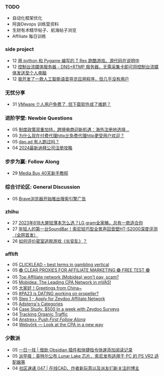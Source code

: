 ### TODO
-  自动化框架优化
-  阿良Devops 训练营资料
-  生财有术精华帖子、航海帖子浏览
-  Affiliate 每日训练

### side project
<!-- sideproject:START -->
-  12 [用 python 和 Pygame 编写的 T Rex 跑酷游戏。源代码在说明中](https://www.youtube.com/watch?v=pZySIXSelCA)
-  12 [控制台流媒体服务器 - DNS+RTMP 服务器，无需采集卡即可将控制台流媒体发送至个人电脑](https://github.com/Aioros/console-streaming-server)
-  12 [我开发了一款人工智能语音导览应用程序，但几乎没有用户](https://www.reddit.com/r/SideProject/comments/18gpp0e/ive_built_an_ai_audio_tour_app_but_have_almost_no/)<!-- sideproject:END -->


### 无忧分享
<!-- ruyo:START -->
-  31 [VMware 个人用户免费了, 但下载软件成了难题？](https://51.ruyo.net/18669.html)<!-- ruyo:END -->

### 进阶学堂: Newbie Questions
<!-- advertcn1:START -->
-  05 [制度政策双重加持，跨境电商迎新机遇：海外注册地选择...](https://www.advertcn.com/thread-115233-1-1.html)
-  05 [为什么现在付费代理http比免费代理http更受用户欢迎？](https://www.advertcn.com/thread-115231-1-1.html)
-  05 [dao.ad 有人跑过吗？](https://www.advertcn.com/thread-115230-1-1.html)
-  04 [2024最新迪拜公司注册攻略](https://www.advertcn.com/thread-115220-1-1.html)<!-- advertcn1:END -->

### 步步为赢: Follow Along
<!-- advertcn2:START -->
-  29 [Media Buy 40天新手教程](https://www.advertcn.com/thread-115158-1-1.html)<!-- advertcn2:END -->

### 综合讨论区: General Discussion
<!-- advertcn3:START -->
-  05 [Brave浏览器开始推出搜索引擎广告](https://www.advertcn.com/thread-115236-1-1.html)<!-- advertcn3:END -->


### zhihu
<!-- zhihu:START -->
-  27 [2023年618大屏轻薄本怎么选？LG gram全家桶，总有一款适合你](http://zhuanlan.zhihu.com/p/632641888?utm_campaign=rss&utm_medium=rss&utm_source=rss&utm_content=title)
-  27 [年轻人的第一台SoundBar！索尼轻巧型全景声回音壁HT-S2000深度评测（全网首发）](http://zhuanlan.zhihu.com/p/630990296?utm_campaign=rss&utm_medium=rss&utm_source=rss&utm_content=title)
-  26 [如何评价密室逃脱游戏《长安乱》？](http://www.zhihu.com/question/563950552/answer/3045961312?utm_campaign=rss&utm_medium=rss&utm_source=rss&utm_content=title)<!-- zhihu:END -->

### afflift
<!-- afflift:START -->
-  05 [CLICKLEAD – best terms in gambling vertical](https://afflift.com/f/threads/clicklead-%E2%80%93-best-terms-in-gambling-vertical.7194/)
-  05 [🟣 CLEAR PROXIES FOR AFFILIATE MARKETING 🟣 FREE TEST 🟣](https://afflift.com/f/threads/%F0%9F%9F%A3-clear-proxies-for-affiliate-marketing-%F0%9F%9F%A3-free-test-%F0%9F%9F%A3.9996/)
-  05 [Top Affiliate network &lpar;Mobidea&rpar; won&#39;t pay, scam?](https://afflift.com/f/threads/top-affiliate-network-mobidea-wont-pay-scam.11128/)
-  05 [Mobidea: The Leading CPA Network in mVAS!](https://afflift.com/f/threads/mobidea-the-leading-cpa-network-in-mvas.13235/)
-  05 [大家好！Greetings from China~](https://afflift.com/f/threads/%E5%A4%A7%E5%AE%B6%E5%A5%BD%EF%BC%81greetings-from-china.13242/)
-  05 [#PA23 is DATING working on propeller?](https://afflift.com/f/threads/pa23-is-dating-working-on-propeller.11678/)
-  05 [Step 1 - Apply for Zeydoo Affiliate Network](https://afflift.com/f/threads/step-1-apply-for-zeydoo-affiliate-network.7472/)
-  05 [Adsterra&#39;s Categories](https://afflift.com/f/threads/adsterras-categories.13240/)
-  04 [Case Study: $500 In a week with Zeydoo Surveys](https://afflift.com/f/threads/case-study-500-in-a-week-with-zeydoo-surveys.13237/)
-  04 [Tracking Organic Traffic](https://afflift.com/f/threads/tracking-organic-traffic.13203/)
-  04 [Anstrex+ Push *First Follow Along*](https://afflift.com/f/threads/anstrex-push-first-follow-along.13241/)
-  04 [Webvõrk — Look at the CPA in a new way](https://afflift.com/f/threads/webv%C3%B5rk-%E2%80%94-look-at-the-cpa-in-a-new-way.2820/)<!-- afflift:END -->

### 少数派
<!-- sspai:START -->
-  05 [一日一技 | 借助 Obsidian 插件和快捷指令快速添加阅读记录](https://sspai.com/post/89317)
-  05 [派早报：英特尔公布 Lunar Lake 芯片、索尼发布适用于 PC 的 PS VR2 适配器等](https://sspai.com/post/89360)
-  04 [社区速递 047 | 在线CAD、作者新玩意以及派友们新关注的博主](https://sspai.com/post/89353)<!-- sspai:END -->

